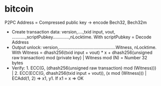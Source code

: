 # bitcoin
P2PC
Address = Compressed public key -> encode Bech32, Bech32m
- Create transaction data: version,....,txid input, vout, ...........,scriptPubkey.............,nLocktime.
With scriptPubkey = Decode Address
- Output unlock: version,..............................................Witness, nLocktime.
With Witness = dhash256(txid input + vout) * x + dhash256(unsigned raw transaction) mod (private key)
| Witness mod (N) = Number 32 bytes
- Verify: 1. ECC(G, (dhash256(unsigned raw transaction) mod (Witness))) | 2. ECC(ECC(G, dhash256(txid input + vout)), (x mod (Witness))) | ECAdd(1, 2) => x1, y1. If x1 = x => OK
